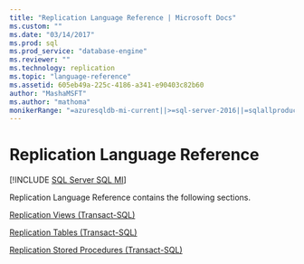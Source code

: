 ```yaml
---
title: "Replication Language Reference | Microsoft Docs"
ms.custom: ""
ms.date: "03/14/2017"
ms.prod: sql
ms.prod_service: "database-engine"
ms.reviewer: ""
ms.technology: replication
ms.topic: "language-reference"
ms.assetid: 605eb49a-225c-4186-a341-e90403c82b60
author: "MashaMSFT"
ms.author: "mathoma"
monikerRange: "=azuresqldb-mi-current||>=sql-server-2016||=sqlallproducts-allversions"
---
```

# Replication Language Reference
[!INCLUDE [SQL Server SQL MI](../../includes/applies-to-version/sql-asdbmi.md)]

  Replication Language Reference contains the following sections.  
  
 [Replication Views &#40;Transact-SQL&#41;](../../relational-databases/system-views/replication-views-transact-sql.md)  
  
 [Replication Tables &#40;Transact-SQL&#41;](../../relational-databases/system-tables/replication-tables-transact-sql.md)  
  
 [Replication Stored Procedures &#40;Transact-SQL&#41;](../../relational-databases/system-stored-procedures/replication-stored-procedures-transact-sql.md)  
  
  
